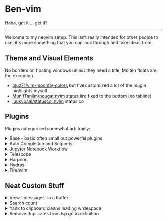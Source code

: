 # Ben-vim

Haha, get it ... get it?

---

Welcome to my neovim setup. This isn't really intended for other people to use, it's more something
that you can look through and take ideas from.

## Theme and Visual Elements

No borders on floating windows unless they need a title, Molten floats are the exception

- [bluz71/vim-moonfly-colors](https://github.com/bluz71/vim-moonfly-colors) but I've customized
  a lot of the plugin highlights myself
- [MunifTanjim/nougat.nvim](https://github.com/MunifTanjim/nougat.nvim) status line fixed to the
  bottom (no tabline)
- [luukvbaal/statuscol.nvim](https://github.com/luukvbaal/statuscol.nvim) status col

## Plugins

Plugins categorized somewhat arbitrarily:

<details>
  <summary>Base - basic often small but powerful plugins</summary>

- [kylechui/nvim-surround](https://github.com/kylechui/nvim-surround)
  - Custom surround for markdown links
- [benlubas/auto-save.nvim](https://github.com/benlubas/auto-save.nvim)
- [mbbill/undotree](https://github.com/mbbill/undotree)
- [LunarVim/bigfile.nvim](https://github.com/LunarVim/bigfile.nvim) (with custom config to disable
  neoscroll)
- [max397574/better-escape.nvim](https://github.com/max397574/better-escape.nvim)
- [echasnovski/mini.trailspace](https://github.com/echasnovski/mini.trailspace)
- [benlubas/wrapping-paper.nvim](https://github.com/benlubas/wrapping-paper.nvim)
</details>

<details>
  <summary>Auto Completion and Snippets</summary>

- [benlubas/nvim-cmp](https://github.com/benlubas/nvim-cmp)
  - I use my own fork of nvim-cmp that adds two features:
    - Select-nth item; used for mapping `<A-n>` to select the `nth` item in the completion menu.
    - Numbering the options; aid for the `<A-n>` keybinds
  - There's a branch called `up_to_date` that I sync with upstream every few months if you'd like to
    use this feature as well, and [here's](https://github.com/hrsh7th/nvim-cmp/pull/1491) the PR to
    add this functionality to cmp.
- [L3MON4D3/LuaSnip](https://github.com/L3MON4D3/LuaSnip)
  - custom snippets in [lua/snippets/](./lua/snippets/), there are a lot of react test library
    snippets and some other random ones
- [windwp/nvim-autopairs](https://github.com/windwp/nvim-autopairs)

Completion sources:

- [hrsh7th/cmp-buffer](https://github.com/hrsh7th/cmp-buffer)
- [hrsh7th/cmp-nvim-lsp](https://github.com/hrsh7th/cmp-nvim-lsp)
- [hrsh7th/cmp-path](https://github.com/hrsh7th/cmp-path)
- [petertriho/cmp-git](https://github.com/petertriho/cmp-git)

</details>

<details>
  <summary>Jupyter Notebook Workflow</summary>
 
- [GCBallesteros/jupytext.nvim](https://github.com/GCBallesteros/jupytext.nvim)
- [benlubas/molten-nvim](https://github.com/benlubas/molten-nvim)
- [3rd/image.nvim](https://github.com/3rd/image.nvim)
- [quarto-dev/quarto-nvim](https://github.com/quarto-dev/quarto-nvim)
- [jmbuhr/otter.nvim](https://github.com/jmbuhr/otter.nvim)

This setup is documented in the molten-nvim
[docs](https://github.com/benlubas/molten-nvim/blob/main/docs/Notebook-Setup.md) and lets me:

- open `.ipynb` files like normal, they're displayed as plaintext, outputs are loaded automatically
  and shown, including images
- run code cell by cell, and view and interact with output in editor (again including images)
- easily add new cells, delete them, move them around
- `:w` to save to `.ipynb` format with output chunks saved as well

</details>

<details>
  <summary>Telescope</summary>

All of my telescope pickers make use of
[telescope.nvim#2572](https://github.com/nvim-telescope/telescope.nvim/pull/2572), opting for custom
layouts using [MunifTanjim/nui.nvim](https://github.com/MunifTanjim/nui.nvim) instead of using
builtin telescope themes. Layouts are located at
[/lua/benlubas/telescope/layouts](./lua/benlubas/telescope/layouts).

- **default**: the default layout that's used for all of my file pickers
- **ivy**: a custom ivy-like layout that sits at the bottom of the screen. Used for tmux-sessionizer
- **spelling**: a tiny little window used for spelling suggestions, positioned to match the start of
  the word so that spelling suggestions line up as if you were seeing completion menu suggestions

I have mapping for all the normal ones, like project files, current buf fuzzy find, etc. I have
custom pickers (located here [/lua/benlubas/telescope/](./lua/benlubas/telescope/)) for:

- Importing Harpoon marks that were used on other branches
- Switching between workspaces with tmux and tmux-sessionizer (a bash script that's also in these
  dotfiles)

I also have a custom action that lets me harpoon a file from the telescope results page with `<c-s>`

</details>

<details>
  <summary>Harpoon</summary>

I use a fork that enables some better highlights, and git branch caching, as I use git branch
specific keys, and fetching them on an M2 Mac is slow enough to be noticeable.

- [benlubas/harpoon](https://github.com/benlubas/harpoon)

Integrations:

- [custom picker in telescope for importing marks from other branches](./lua/benlubas/telescope/harpoon.lua)
- [custom telescope action to mark files](./lua/benlubas/telescope/harpoon.lua)
- [custom keybind in oil to mark files](./lua/plugins/oil.lua)
</details>

<details>
  <summary>Hydras</summary>

I have a few hydras:

- Telescope `<leader>f` just a fancy way to go my telescope binds
- Options `<leader><leader>o` easily change common options
- Windows `<C-w>` easily repeat window navigation, movement, resize actions
- Quarto Navigator `<localleader>j` quickly move around markdown notebooks and run code

</details>

<details>
  <summary>Firenvim</summary>

I have configuration for [firenvim](https://github.com/glacambre/firenvim), which makes it easier to
edit markdown for web fields. These slightly altered settings are used for editing prs and issues
with `gh`

</details>

## Neat Custom Stuff

<details>
  <summary>View `:messages` in a buffer</summary>

You can view the output of `:messages` in a floating buffer with `M` or `:M`. The function that does this
is exposed as `:lua B()` and you can use it like `:lua B("highlight")` to see the output of the
highlight command in a buffer (doesn't support highlighting though, ironically)

</details>

<details>
  <summary>Search count</summary>

I have an in house solution for the search count problem. By default, `/` to search will only show
`[n/99]` items. This is a royal pain for when I just want to count the number of times something
shows up in a file, so I have written [this](./lua/benlubas/search_count.lua). I put the search
count in my status line when there's an active search.

</details>

<details>
  <summary>Yank to clipboard cleans leading whitespace</summary>

I can't think of the last time I've wanted to copy code to my clipboard and preserve the leading
whitespace. So I wrote a function that removes it. [code](./lua/benlubas/smart_copy.lua) and
[usage](./lua/benlubas/autocommands.lua)

</details>

<details>
  <summary>Remove duplicates from lsp go to definition</summary>

I use a custom go to definition [handler](./lua/benlubas/lsp_handlers.lua) from @ seblj which
removes results that are on the same line as each other (luals does this a lot).

</details>
